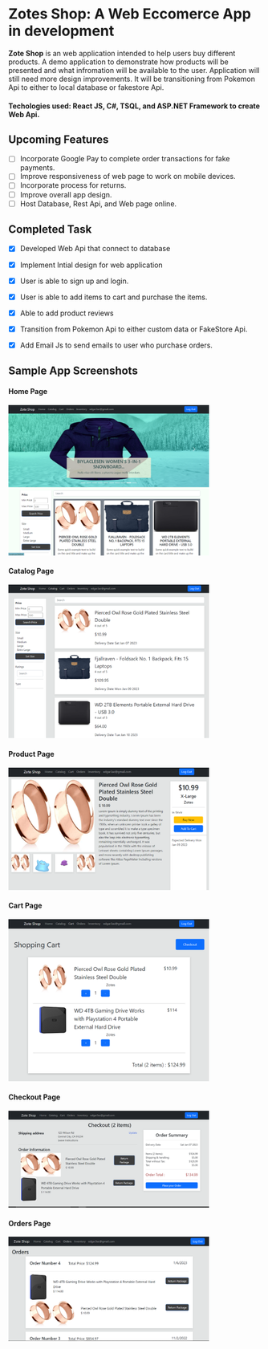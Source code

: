 # Zotes Shop: A Web Eccomerce App in development

**Zote Shop** is an web application intended to help users buy different products. A demo application to demonstrate how products will be presented and what infromation will be available to the user. Application will still need more design improvements. It will be transitioning from Pokemon Api to either to local database or fakestore Api. 

#### Techologies used: React JS, C#, TSQL, and ASP.NET Framework to create Web Api.


## Upcoming Features
- [ ] Incorporate Google Pay to complete order transactions for fake payments.
- [ ] Improve responsiveness of web page to work on mobile devices.
- [ ] Incorporate process for returns. 
- [ ] Improve overall app design.
- [ ] Host Database, Rest Api, and Web page online.

## Completed Task
- [x] Developed Web Api that connect to database
- [x] Implement Intial design for web application
- [x] User is able to sign up and login.
- [x] User is able to add items to cart and purchase the items.
- [x] Able to add product reviews
- [x] Transition from Pokemon Api to either custom data or FakeStore Api.
- [x] Add Email Js to send emails to user who purchase orders.



## Sample App Screenshots

#### Home Page
<img src='https://github.com/EChilin5/Commerce/blob/master/screenshots/homepage_!.PNG' title='Home Page' width='400' alt='home' /> 

#### Catalog Page
<img src='https://github.com/EChilin5/Commerce/blob/master/screenshots/catalog_1.PNG' title='Catalog Page' width='400' alt='home' /> 

#### Product Page
<img src='https://github.com/EChilin5/Commerce/blob/master/screenshots/item_detail.PNG' title='Product Page' width='400' alt='product' /> 

#### Cart Page
<img src='https://github.com/EChilin5/Commerce/blob/master/screenshots/shopping_cart.PNG' title='Cart Page' width='400' alt='product' /> 

#### Checkout Page
<img src='https://github.com/EChilin5/Commerce/blob/master/screenshots/order_proccess.PNG' title='Checkout Page' width='400' alt='checkout' /> 

#### Orders Page
<img src='https://github.com/EChilin5/Commerce/blob/master/screenshots/orders_list.PNG' title='Orders Page' width='400' alt='orders' /> 



